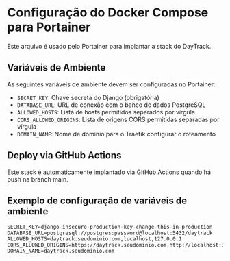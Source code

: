 # Configuração do Docker Compose para Portainer

Este arquivo é usado pelo Portainer para implantar a stack do DayTrack.

## Variáveis de Ambiente

As seguintes variáveis de ambiente devem ser configuradas no Portainer:

- `SECRET_KEY`: Chave secreta do Django (obrigatória)
- `DATABASE_URL`: URL de conexão com o banco de dados PostgreSQL
- `ALLOWED_HOSTS`: Lista de hosts permitidos separados por vírgula
- `CORS_ALLOWED_ORIGINS`: Lista de origens CORS permitidas separadas por vírgula
- `DOMAIN_NAME`: Nome de domínio para o Traefik configurar o roteamento

## Deploy via GitHub Actions

Este stack é automaticamente implantado via GitHub Actions quando há push na branch main.

## Exemplo de configuração de variáveis de ambiente

```
SECRET_KEY=django-insecure-production-key-change-this-in-production
DATABASE_URL=postgresql://postgres:password@localhost:5432/daytrack
ALLOWED_HOSTS=daytrack.seudominio.com,localhost,127.0.0.1
CORS_ALLOWED_ORIGINS=https://daytrack.seudominio.com,http://localhost:3000
DOMAIN_NAME=daytrack.seudominio.com
```